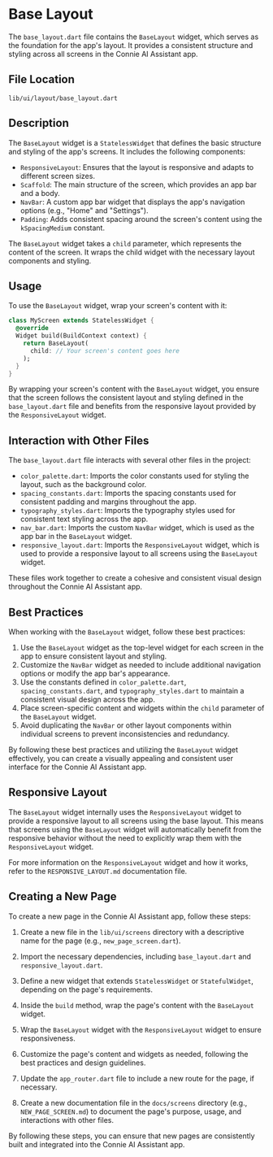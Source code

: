 # Base Layout

The `base_layout.dart` file contains the `BaseLayout` widget, which serves as the foundation for the app's layout. It provides a consistent structure and styling across all screens in the Connie AI Assistant app.

## File Location

`lib/ui/layout/base_layout.dart`

## Description

The `BaseLayout` widget is a `StatelessWidget` that defines the basic structure and styling of the app's screens. It includes the following components:

- `ResponsiveLayout`: Ensures that the layout is responsive and adapts to different screen sizes.
- `Scaffold`: The main structure of the screen, which provides an app bar and a body.
- `NavBar`: A custom app bar widget that displays the app's navigation options (e.g., "Home" and "Settings").
- `Padding`: Adds consistent spacing around the screen's content using the `kSpacingMedium` constant.

The `BaseLayout` widget takes a `child` parameter, which represents the content of the screen. It wraps the child widget with the necessary layout components and styling.

## Usage

To use the `BaseLayout` widget, wrap your screen's content with it:

```dart
class MyScreen extends StatelessWidget {
  @override
  Widget build(BuildContext context) {
    return BaseLayout(
      child: // Your screen's content goes here
    );
  }
}
```

By wrapping your screen's content with the `BaseLayout` widget, you ensure that the screen follows the consistent layout and styling defined in the `base_layout.dart` file and benefits from the responsive layout provided by the `ResponsiveLayout` widget.

## Interaction with Other Files

The `base_layout.dart` file interacts with several other files in the project:

- `color_palette.dart`: Imports the color constants used for styling the layout, such as the background color.
- `spacing_constants.dart`: Imports the spacing constants used for consistent padding and margins throughout the app.
- `typography_styles.dart`: Imports the typography styles used for consistent text styling across the app.
- `nav_bar.dart`: Imports the custom `NavBar` widget, which is used as the app bar in the `BaseLayout` widget.
- `responsive_layout.dart`: Imports the `ResponsiveLayout` widget, which is used to provide a responsive layout to all screens using the `BaseLayout` widget.

These files work together to create a cohesive and consistent visual design throughout the Connie AI Assistant app.

## Best Practices

When working with the `BaseLayout` widget, follow these best practices:

1. Use the `BaseLayout` widget as the top-level widget for each screen in the app to ensure consistent layout and styling.
2. Customize the `NavBar` widget as needed to include additional navigation options or modify the app bar's appearance.
3. Use the constants defined in `color_palette.dart`, `spacing_constants.dart`, and `typography_styles.dart` to maintain a consistent visual design across the app.
4. Place screen-specific content and widgets within the `child` parameter of the `BaseLayout` widget.
5. Avoid duplicating the `NavBar` or other layout components within individual screens to prevent inconsistencies and redundancy.

By following these best practices and utilizing the `BaseLayout` widget effectively, you can create a visually appealing and consistent user interface for the Connie AI Assistant app.

## Responsive Layout

The `BaseLayout` widget internally uses the `ResponsiveLayout` widget to provide a responsive layout to all screens using the base layout. This means that screens using the `BaseLayout` widget will automatically benefit from the responsive behavior without the need to explicitly wrap them with the `ResponsiveLayout` widget.

For more information on the `ResponsiveLayout` widget and how it works, refer to the `RESPONSIVE_LAYOUT.md` documentation file.

## Creating a New Page

To create a new page in the Connie AI Assistant app, follow these steps:

1. Create a new file in the `lib/ui/screens` directory with a descriptive name for the page (e.g., `new_page_screen.dart`).

2. Import the necessary dependencies, including `base_layout.dart` and `responsive_layout.dart`.

3. Define a new widget that extends `StatelessWidget` or `StatefulWidget`, depending on the page's requirements.

4. Inside the `build` method, wrap the page's content with the `BaseLayout` widget.

5. Wrap the `BaseLayout` widget with the `ResponsiveLayout` widget to ensure responsiveness.

6. Customize the page's content and widgets as needed, following the best practices and design guidelines.

7. Update the `app_router.dart` file to include a new route for the page, if necessary.

8. Create a new documentation file in the `docs/screens` directory (e.g., `NEW_PAGE_SCREEN.md`) to document the page's purpose, usage, and interactions with other files.

By following these steps, you can ensure that new pages are consistently built and integrated into the Connie AI Assistant app.